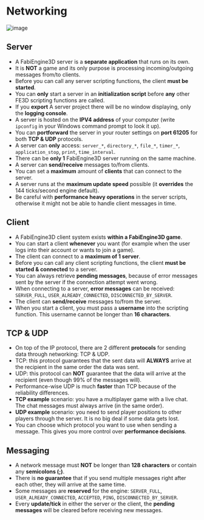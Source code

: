 # Networking

![image](../images/client_server.png)

## Server

- A FabiEngine3D server is a **separate application** that runs on its own.
- It is **NOT** a game and its only purpose is processing incoming/outgoing messages from/to clients.
- Before you can call any server scripting functions, the client **must be started**.
- You can **only** start a server in an **initialization script** before **any** other FE3D scripting functions are called.
- If you **export** A server project there will be no window displaying, only the **logging console**.
- A server is hosted on the **IPV4 address** of your computer (write `ipconfig` in your Windows command prompt to look it up).
- You can **portforward** the server in your router settings on **port 61205** for both **TCP & UDP** protocols.
- A server can **only** access: `server_*`, `directory_*`, `file_*`, `timer_*`, `application_stop`, `print`, `time_interval`.
- There can be **only 1** FabiEngine3D server running on the same machine.
- A server can **send/receive** messages to/from clients.
- You can set a **maximum** amount of **clients** that can connect to the server.
- A server runs at the **maximum update speed** possible (it **overrides** the 144 ticks/second engine default).
- Be careful with **performance heavy operations** in the server scripts, otherwise it might not be able to handle client messages in time.

## Client

- A FabiEngine3D client system exists **within a FabiEngine3D game**.
- You can start a client **whenever** you want (for example when the user logs into their account or wants to join a game).
- The client can connect to a **maximum of 1 server**.
- Before you can call any client scripting functions, the client **must be started & connected** to a server.
- You can always retrieve **pending messages**, because of error messages sent by the server if the connection attempt went wrong.
- When connecting to a server, **error messages** can be received: `SERVER_FULL`, `USER_ALREADY_CONNECTED`, `DISCONNECTED_BY_SERVER`.
- The client can **send/receive** messages to/from the server.
- When you start a client, you must pass a **username** into the scripting function. This username cannot be longer than **16 characters**.

## TCP & UDP

- On top of the IP protocol, there are 2 different **protocols** for sending data through networking: TCP & UDP.
- TCP: this protocol guarantees that the sent data will **ALWAYS** arrive at the recipient in the same order the data was sent.
- UDP: this protocol can **NOT** guarantee that the data will arrive at the recipient (even though 99% of the messages will).
- Performance-wise UDP is much **faster** than TCP because of the reliability differences.
- **TCP example** scenario: you have a multiplayer game with a live chat. The chat messages must always arrive (in the same order).
- **UDP example** scenario: you need to send player positions to other players through the server. It is no big deal if some data gets lost.
- You can choose which protocol you want to use when sending a message. This gives you more control over **performance decisions**.

## Messaging

- A network message must **NOT** be longer than **128 characters** or contain any **semicolons (;)**.
- There is **no guarantee** that if you send multiple messages right after each other, they will arrive at the same time.
- Some messages are **reserved** for the engine: `SERVER_FULL`, `USER_ALREADY_CONNECTED`, `ACCEPTED`, `PING`, `DISCONNECTED_BY_SERVER`.
- Every **update/tick** in either the server or the client, the **pending messages** will be cleared before receiving new messages.

